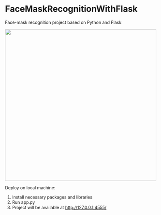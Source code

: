 # FaceMaskRecognitionWithFlask
Face-mask recognition project based on Python and Flask

<img src="https://i.ibb.co/9c3CcRD/photo-2020-06-06-23-01-30.jpg" height="500">

Deploy on local machine:  
1. Install necessary packages and libraries  
2. Run app.py  
3. Project will be available at http://127.0.0.1:4555/  
